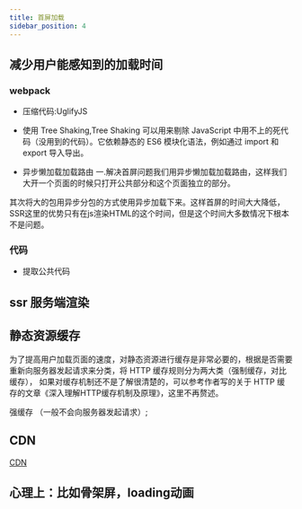 ```yaml
---
title: 首屏加载
sidebar_position: 4
---
```


## 减少用户能感知到的加载时间

### webpack
* 压缩代码:UglifyJS
* 使用 Tree Shaking,Tree Shaking 可以用来剔除 JavaScript 中用不上的死代码（没用到的代码）。它依赖静态的 ES6 模块化语法，例如通过 import 和 export 导入导出。

* 异步懒加载加载路由
一.解决首屏问题我们用异步懒加载加载路由，这样我们大开一个页面的时候只打开公共部分和这个页面独立的部分。

其次将大的包用异步分包的方式使用异步加载下来。这样首屏的时间大大降低，SSR这里的优势只有在js渲染HTML的这个时间，但是这个时间大多数情况下根本不是问题。

### 代码
*  提取公共代码

## ssr 服务端渲染

## 静态资源缓存
为了提高用户加载页面的速度，对静态资源进行缓存是非常必要的，根据是否需要重新向服务器发起请求来分类，将 HTTP 缓存规则分为两大类（强制缓存，对比缓存），
如果对缓存机制还不是了解很清楚的，可以参考作者写的关于 HTTP 缓存的文章《深入理解HTTP缓存机制及原理》，这里不再赘述。

强缓存 （一般不会向服务器发起请求）;


## CDN
[CDN](./CDN-内容分发网络)

## 心理上：比如骨架屏，loading动画
